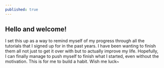 ```yaml
---
published: true
---
```

## Hello and welcome!

I set this up as a way to remind myself of my progress through all the tutorials that I signed up for in the past years. I have been wanting to finish them all not just to get it over with but to actually improve my life. Hopefully, I can finally manage to push myself to finish what I started, even without the motivation. This is for me to build a habit. Wish me luck~
